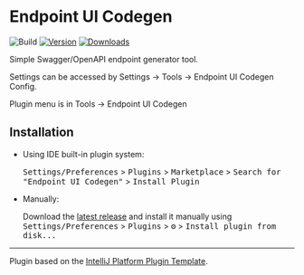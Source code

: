 # Endpoint UI Codegen

![Build](https://github.com/Xanclry/swagger-ui/workflows/Build/badge.svg)
[![Version](https://img.shields.io/jetbrains/plugin/v/PLUGIN_ID.svg)](https://plugins.jetbrains.com/plugin/PLUGIN_ID)
[![Downloads](https://img.shields.io/jetbrains/plugin/d/PLUGIN_ID.svg)](https://plugins.jetbrains.com/plugin/PLUGIN_ID)


<!-- Plugin description -->
Simple Swagger/OpenAPI endpoint generator tool. 

Settings can be accessed by Settings -> Tools -> Endpoint UI Codegen Config. 

Plugin menu is in Tools -> Endpoint UI Codegen
<!-- Plugin description end -->

## Installation

- Using IDE built-in plugin system:
  
  <kbd>Settings/Preferences</kbd> > <kbd>Plugins</kbd> > <kbd>Marketplace</kbd> > <kbd>Search for "Endpoint UI Codegen"</kbd> >
  <kbd>Install Plugin</kbd>
  
- Manually:

  Download the [latest release](https://github.com/Xanclry/swagger-ui/releases/latest) and install it manually using
  <kbd>Settings/Preferences</kbd> > <kbd>Plugins</kbd> > <kbd>⚙️</kbd> > <kbd>Install plugin from disk...</kbd>


---
Plugin based on the [IntelliJ Platform Plugin Template][template].

[template]: https://github.com/JetBrains/intellij-platform-plugin-template

